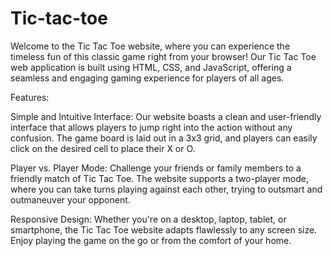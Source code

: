 # Tic-tac-toe

Welcome to the Tic Tac Toe website, where you can experience the timeless fun of this classic game right from your browser! Our Tic Tac Toe web application is built using HTML, CSS, and JavaScript, offering a seamless and engaging gaming experience for players of all ages.


Features:

Simple and Intuitive Interface: Our website boasts a clean and user-friendly interface that allows players to jump right into the action without any confusion. The game board is laid out in a 3x3 grid, and players can easily click on the desired cell to place their X or O.

Player vs. Player Mode: Challenge your friends or family members to a friendly match of Tic Tac Toe. The website supports a two-player mode, where you can take turns playing against each other, trying to outsmart and outmaneuver your opponent.

Responsive Design: Whether you're on a desktop, laptop, tablet, or smartphone, the Tic Tac Toe website adapts flawlessly to any screen size. Enjoy playing the game on the go or from the comfort of your home.


